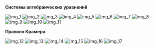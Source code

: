 **Системы алгебраических уравнений**  

![img_1](https://user-images.githubusercontent.com/35499834/47380906-dcd84b80-d6fe-11e8-9178-4d73a296637a.png)
![img_2](https://user-images.githubusercontent.com/35499834/47380963-ff6a6480-d6fe-11e8-8196-fa163034aecb.png)
![img_3](https://user-images.githubusercontent.com/35499834/47381007-1610bb80-d6ff-11e8-97a3-90d0b99c8e73.png)
![img_4](https://user-images.githubusercontent.com/35499834/47381026-26c13180-d6ff-11e8-80b8-23637e9ad9d6.png)
![img_5](https://user-images.githubusercontent.com/35499834/47381050-35a7e400-d6ff-11e8-934e-954768da0042.png)
![img_6](https://user-images.githubusercontent.com/35499834/47381065-42c4d300-d6ff-11e8-8f7d-299ee6a92d0c.png)
![img_7](https://user-images.githubusercontent.com/35499834/47381076-4f492b80-d6ff-11e8-821d-74bffe6acf8e.png)
![img_8](https://user-images.githubusercontent.com/35499834/47382296-43129d80-d702-11e8-8fd2-0460130eaeb0.png)
![img_9](https://user-images.githubusercontent.com/35499834/47382361-6c332e00-d702-11e8-9c9f-2d0a24a25117.png)
![img_10](https://user-images.githubusercontent.com/35499834/47382466-adc3d900-d702-11e8-9b66-1d3f28c8f1a1.png)
![img_11](https://user-images.githubusercontent.com/35499834/47382749-49554980-d703-11e8-8684-5612e67d5fdc.png)

**Правило Крамера**  

![img_12](https://user-images.githubusercontent.com/35499834/47388691-1fa41e80-d713-11e8-9e67-c83d17fb7faf.png)
![img_13](https://user-images.githubusercontent.com/35499834/47388719-2e8ad100-d713-11e8-904b-75321ffe06ce.png)
![img_14](https://user-images.githubusercontent.com/35499834/47388740-3ba7c000-d713-11e8-8ce8-934d9414c77b.png)
![img_15](https://user-images.githubusercontent.com/35499834/47388758-4b270900-d713-11e8-9d5e-a53281d49ce2.png)
![img_16](https://user-images.githubusercontent.com/35499834/47526936-92430480-d8a1-11e8-805b-4fd1a528872c.png)
![img_17](https://user-images.githubusercontent.com/35499834/47526980-b0a90000-d8a1-11e8-9353-729ff0f0d3ab.png)
